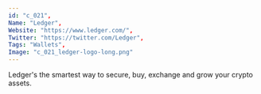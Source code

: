 ```yaml
--- 
id: "c_021", 
Name: "Ledger", 
Website: "https://www.ledger.com/", 
Twitter: "https://twitter.com/Ledger", 
Tags: "Wallets", 
Image: "c_021_ledger-logo-long.png" 
--- 
```

<!--lang:en--> 
Ledger's the smartest way to secure, buy, exchange and grow your crypto assets.
<!--lang:es--] 
Ledger es la forma más inteligente de proteger, comprar, intercambiar y hacer crecer sus criptoactivos.
<!--lang:de--] 
Ledger ist der intelligenteste Weg, um Ihre Krypto-Assets zu sichern, zu kaufen, auszutauschen und zu erweitern.
<!--lang:fr--] 
Ledger est le moyen le plus intelligent de sécuriser, d'acheter, d'échanger et de développer vos actifs cryptographiques.
<!--lang:pl--] 
Ledger to najmądrzejszy sposób na zabezpieczanie, kupowanie, wymianę i rozwój Twoich aktywów kryptograficznych.
<!--lang:uk--] 
Ledger — це найрозумніший спосіб захистити, купити, обміняти та збільшити свої криптоактиви.
[!--lang:*--> 
